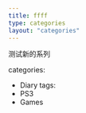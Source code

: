 ```yaml
---
title: ffff
type: categories
layout: "categories"
---
```

测试新的系列

categories:
- Diary
tags:
- PS3
- Games